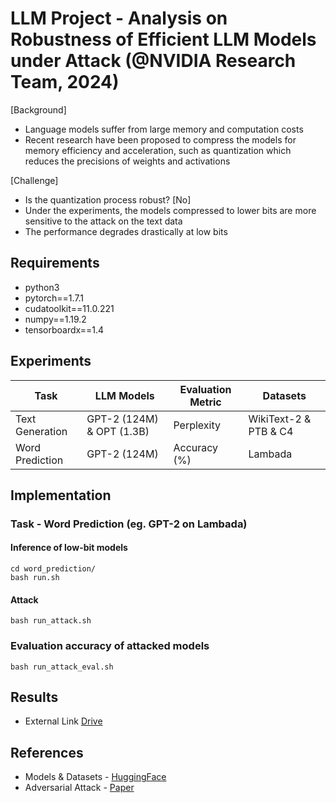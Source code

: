 # LLM Project - Analysis on Robustness of Efficient LLM Models under Attack (@NVIDIA Research Team, 2024)
[Background] 

* Language models suffer from large memory and computation costs
* Recent research have been proposed to compress the models for memory efficiency and acceleration, such as quantization which reduces the precisions of weights and activations

[Challenge]

* Is the quantization process robust? [No]
* Under the experiments, the models compressed to lower bits are more sensitive to the attack on the text data
* The performance degrades drastically at low bits


## Requirements

* python3
* pytorch==1.7.1
* cudatoolkit==11.0.221 
* numpy==1.19.2
* tensorboardx==1.4

## Experiments

Task                | LLM Models               | Evaluation Metric   | Datasets  
---                  |---                  |---                                    |---                    
Text Generation |GPT-2 (124M) & OPT (1.3B)           | Perplexity                                    | WikiText-2 & PTB & C4           
Word Prediction |GPT-2 (124M)           | Accuracy (%)                                   | Lambada

## Implementation

### Task - Word Prediction (eg. GPT-2 on Lambada)

#### Inference of low-bit models

```shell
cd word_prediction/
bash run.sh
```

#### Attack 

```shell
bash run_attack.sh
```

### Evaluation accuracy of attacked models

```shell
bash run_attack_eval.sh
```

## Results

* External Link [Drive](https://docs.google.com/spreadsheets/d/1oGmjS9yNzh38bQXJLVJVCkQc5RHDuWNe5X6nsNzpZKQ/edit?usp=sharing) 

## References

* Models & Datasets - [HuggingFace]([https://arxiv.org/abs/1903.09291](https://huggingface.co/))
* Adversarial Attack - [Paper](https://aclanthology.org/2021.emnlp-main.464/) 
